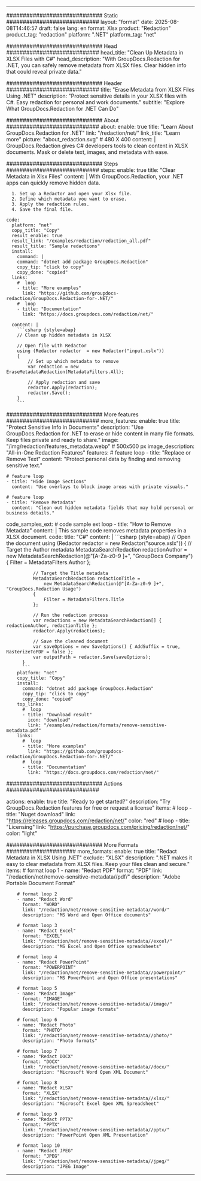 
---
############################# Static ############################
layout: "format"
date:  2025-08-08T14:46:57
draft: false
lang: en
format: Xlsx
product: "Redaction"
product_tag: "redaction"
platform: ".NET"
platform_tag: "net"

############################# Head ############################
head_title: "Clean Up Metadata in XLSX Files with C#"
head_description: "With GroupDocs.Redaction for .NET, you can safely remove metadata from XLSX files. Clear hidden info that could reveal private data."

############################# Header ############################
title: "Erase Metadata from XLSX Files Using .NET" 
description: "Protect sensitive details in your XLSX files with C#. Easy redaction for personal and work documents."
subtitle: "Explore What GroupDocs.Redaction for .NET Can Do" 

############################# About ############################
about:
    enable: true
    title: "Learn About GroupDocs.Redaction for .NET"
    link: "/redaction/net/"
    link_title: "Learn more"
    picture: "about_redaction.svg" # 480 X 400
    content: |
       GroupDocs.Redaction gives C# developers tools to clean content in XLSX documents. Mask or delete text, images, and metadata with ease.

############################# Steps ############################
steps:
    enable: true
    title: "Clear Metadata in Xlsx Files"
    content: |
      With GroupDocs.Redaction, your .NET apps can quickly remove hidden data.
      
      1. Set up a Redactor and open your Xlsx file.
      2. Define which metadata you want to erase.
      3. Apply the redaction rules.
      4. Save the final file.
   
    code:
      platform: "net"
      copy_title: "Copy"
      result_enable: true
      result_link: "/examples/redaction/redaction_all.pdf"
      result_title: "Sample redactions"
      install:
        command: |
        command: "dotnet add package GroupDocs.Redaction"
        copy_tip: "click to copy"
        copy_done: "copied"
      links:
        #  loop
        - title: "More examples"
          link: "https://github.com/groupdocs-redaction/GroupDocs.Redaction-for-.NET/"
        #  loop
        - title: "Documentation"
          link: "https://docs.groupdocs.com/redaction/net/"
          
      content: |
        ```csharp {style=abap}
        // Clean up hidden metadata in XLSX

        // Open file with Redactor
        using (Redactor redactor  = new Redactor("input.xslx"))
        {
            // Set up which metadata to remove
            var redaction = new EraseMetadataRedaction(MetadataFilters.All);
            
            // Apply redaction and save
            redactor.Apply(redaction);
            redactor.Save();
        }
        ```            


############################# More features ############################
more_features:
  enable: true
  title: "Protect Sensitive Info in Documents"
  description: "Use GroupDocs.Redaction for .NET to erase or hide content in many file formats. Keep files private and ready to share."
  image: "/img/redaction/features_metadata.webp" # 500x500 px
  image_description: "All-in-One Redaction Features"
  features:
    # feature loop
    - title: "Replace or Remove Text"
      content: "Protect personal data by finding and removing sensitive text."

    # feature loop
    - title: "Hide Image Sections"
      content: "Use overlays to block image areas with private visuals."

    # feature loop
    - title: "Remove Metadata"
      content: "Clean out hidden metadata fields that may hold personal or business details."
      
  code_samples_ext:
    # code sample ext loop
    - title: "How to Remove Metadata"
      content: |
        This sample code removes metadata properties in a XLSX document.
      code:
        title: "C#"
        content: |
          ```csharp {style=abap}
          //  Open the document
          using (Redactor redactor  = new Redactor("source.xslx"))
          {
              // Target the Author metadata
              MetadataSearchRedaction redactionAuthor = 
                  new MetadataSearchRedaction(@"[A-Za-z0-9 ]+", "GroupDocs Company")
              {
                  Filter = MetadataFilters.Author
              };

              // Target the Title metadata
              MetadataSearchRedaction redactionTitle = 
                  new MetadataSearchRedaction(@"[A-Za-z0-9 ]+", "GroupDocs.Redaction Usage")
              {
                  Filter = MetadataFilters.Title
              };

              // Run the redaction process
              var redactions = new MetadataSearchRedaction[] { redactionAuthor, redactionTitle };
              redactor.Apply(redactions);

              // Save the cleaned document
              var saveOptions = new SaveOptions() { AddSuffix = true, RasterizeToPDF = false };
              var outputPath = redactor.Save(saveOptions);
          }
          ```
        platform: "net"
        copy_title: "Copy"
        install:
          command: "dotnet add package GroupDocs.Redaction"
          copy_tip: "click to copy"
          copy_done: "copied"
        top_links:
          #  loop
          - title: "Download result"
            icon: "download"
            link: "/examples/redaction/formats/remove-sensitive-metadata.pdf"
        links:
          #  loop
          - title: "More examples"
            link: "https://github.com/groupdocs-redaction/GroupDocs.Redaction-for-.NET/"
          #  loop
          - title: "Documentation"
            link: "https://docs.groupdocs.com/redaction/net/"


############################# Actions ############################

actions:
  enable: true
  title: "Ready to get started?"
  description: "Try GroupDocs.Redaction features for free or request a license"
  items:
    #  loop
    - title: "Nuget download"
      link: "https://releases.groupdocs.com/redaction/net/"
      color: "red"
        #  loop
    - title: "Licensing"
      link: "https://purchase.groupdocs.com/pricing/redaction/net/"
      color: "light"


############################# More Formats #####################
more_formats:
    enable: true
    title: "Redact Metadata in XLSX Using .NET"
    exclude: "XLSX"
    description: ".NET makes it easy to clear metadata from XLSX files. Keep your files clean and secure."
    items: 
        # format loop 1
        - name: "Redact PDF"
          format: "PDF"
          link: "/redaction/net/remove-sensitive-metadata//pdf/"
          description: "Adobe Portable Document Format"

        # format loop 2
        - name: "Redact Word"
          format: "WORD"
          link: "/redaction/net/remove-sensitive-metadata//word/"
          description: "MS Word and Open Office documents"
          
        # format loop 3
        - name: "Redact Excel"
          format: "EXCEL"
          link: "/redaction/net/remove-sensitive-metadata//excel/"
          description: "MS Excel and Open Office spreadsheets"

        # format loop 4
        - name: "Redact PowerPoint"
          format: "POWERPOINT"
          link: "/redaction/net/remove-sensitive-metadata//powerpoint/"
          description: "MS PowerPoint and Open Office presentations"

        # format loop 5
        - name: "Redact Image"
          format: "IMAGE"
          link: "/redaction/net/remove-sensitive-metadata//image/"
          description: "Popular image formats"

        # format loop 6
        - name: "Redact Photo"
          format: "PHOTO"
          link: "/redaction/net/remove-sensitive-metadata//photo/"
          description: "Photo formats"

        # format loop 7
        - name: "Redact DOCX"
          format: "DOCX"
          link: "/redaction/net/remove-sensitive-metadata//docx/"
          description: "Microsoft Word Open XML Document"
          
        # format loop 8
        - name: "Redact XLSX"
          format: "XLSX"
          link: "/redaction/net/remove-sensitive-metadata//xlsx/"
          description: "Microsoft Excel Open XML Spreadsheet"
          
        # format loop 9
        - name: "Redact PPTX"
          format: "PPTX"
          link: "/redaction/net/remove-sensitive-metadata//pptx/"
          description: "PowerPoint Open XML Presentation"

        # format loop 10
        - name: "Redact JPEG"
          format: "JPEG"
          link: "/redaction/net/remove-sensitive-metadata//jpeg/"
          description: "JPEG Image"


---